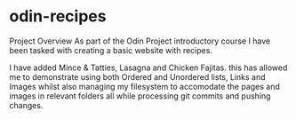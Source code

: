 # odin-recipes

Project Overview
As part of the Odin Project introductory course I have been tasked with creating a basic website with recipes.

I have added Mince & Tatties, Lasagna and Chicken Fajitas.
this has allowed me to demonstrate using both Ordered and Unordered lists, Links and Images whilst also managing my filesystem to accomodate the pages and images in relevant folders all while processing git commits and pushing changes.